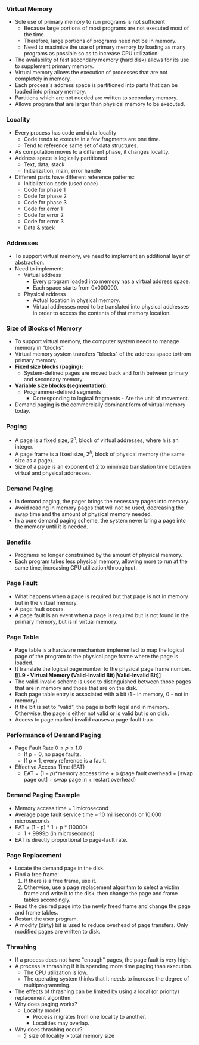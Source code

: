 ### Virtual Memory
- Sole use of primary memory to run programs is not sufficient
	- Because large portions of most programs are not executed most of the time.
	- Therefore, large portions of programs need not be in memory.
	- Need to maximize the use of primary memory by loading as many programs as possible so as to increase CPU utilization.
- The availability of fast secondary memory (hard disk) allows for its use to supplement primary memory.
- Virtual memory allows the execution of processes that are not completely in memory.
- Each process's address space is partitioned into parts that can be loaded into primary memory.
- Partitions which are not needed are written to secondary memory.
- Allows program that are larger than physical memory to be executed.

### Locality
- Every process has code and data locality
	- Code tends to execute in a few fragments are one time.
	- Tend to reference same set of data structures.
- As computation moves to a different phase, it changes locality.
- Address space is logically partitioned
	- Text, data, stack
	- Initialization, main, error handle
- Different parts have different reference patterns:
	- Initialization code (used once)
	- Code for phase 1
	- Code for phase 2
	- Code for phase 3
	- Code for error 1
	- Code for error 2
	- Code for error 3
	- Data & stack

### Addresses
- To support virtual memory, we need to implement an additional layer of abstraction.
- Need to implement:
	- Virtual address
		- Every program loaded into memory has a virtual address space.
		- Each space starts from 0x000000.
	- Physical address
		- Actual location in physical memory.
		- Virtual addresses need to be translated into physical addresses in order to access the contents of that memory location.

### Size of Blocks of Memory
- To support virtual memory, the computer system needs to manage memory in "blocks".
- Virtual memory system transfers "blocks" of the address space to/from primary memory.
- **Fixed size blocks (paging):**
	- System-defined pages are moved back and forth between primary and secondary memory.
- **Variable size blocks (segmentation)**:
	- Programmer-defined segments 
		- Corresponding to logical fragments - Are the unit of movement.
- Demand paging is the commercially dominant form of virtual memory today.

### Paging
- A page is a fixed size, $2^h$, block of virtual addresses, where h is an integer.
- A page frame is a fixed size, $2^h$, block of physical memory (the same size as a page).
- Size of a page is an exponent of 2 to minimize translation time between virtual and physical addresses.

### Demand Paging
- In demand paging, the pager brings the necessary pages into memory.
- Avoid reading in memory pages that will not be used, decreasing the swap time and the amount of physical memory needed.
- In a pure demand paging scheme, the system never bring a page into the memory until it is needed.

### Benefits
- Programs no longer constrained by the amount of physical memory.
- Each program takes less physical memory, allowing more to run at the same time, increasing CPU utilization/throughput.

### Page Fault
- What happens when a page is required but that page is not in memory but in the virtual memory.
- A page fault occurs.
- A page fault is an event when a page is required but is not found in the primary memory, but is in virtual memory.

### Page Table
- Page table is a hardware mechanism implemented to map the logical page of the program to the physical page frame where the page is loaded.
- It translate the logical page number to the physical page frame number.
**[[L9 - Virtual Memory (Valid-Invalid Bit)|Valid-Invalid Bit]]**
- The valid-invalid scheme is used to distinguished between those pages that are in memory and those that are on the disk.
- Each page table entry is associated with a bit (1 - in memory, 0 - not in memory).
- If the bit is set to "valid", the page is both legal and in memory. Otherwise, the page is either not valid or is valid but is on disk.
- Access to page marked invalid causes a page-fault trap.

### Performance of Demand Paging
- Page Fault Rate $0\le p \le1.0$
	- If p = 0, no page faults.
	- If p = 1, every reference is a fault.
- Effective Access Time (EAT)
	- EAT = $(1 - p) *$memory access time + p (page fault overhead + \[swap page out] + swap page in + restart overhead)

### Demand Paging Example
- Memory access time = 1 microsecond
- Average page fault service time = 10 milliseconds or 10,000 microseconds
- EAT = (1 - p) * 1 + p * (10000)
	- 1 + 9999p (in microseconds)
- EAT is directly proportional to page-fault rate.

### Page Replacement
- Locate the demand page in the disk.
- Find a free frame:
	1. If there is a free frame, use it.
	2. Otherwise, use a page replacement algorithm to select a victim frame and write it to the disk. then change the page and frame tables accordingly.
- Read the desired page into the newly freed frame and change the page and frame tables.
- Restart the user program.
- A modify (dirty) bit is used to reduce overhead of page transfers. Only modified pages are written to disk.

### Thrashing 
- If a process does not have "enough" pages, the page fault is very high.
- A process is thrashing if it is spending more time paging than execution.
	- The CPU utilization is low.
	- The operating system thinks that it needs to increase the degree of multiprogramming.
- The effects of thrashing can be limited by using a local (or priority) replacement algorithm.
- Why does paging works?
	- Locality model
		- Process migrates from one locality to another.
		- Localities may overlap.
- Why does thrashing occur?
	- $\sum$ size of locality $\gt$ total memory size

